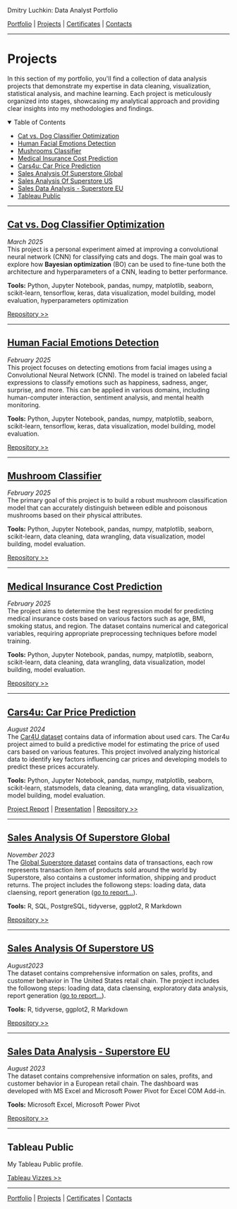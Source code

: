 Dmitry Luchkin: Data Analyst Portfolio

[Portfolio](https://github.com/daluchkin/data-analyst-portfolio) | 
[Projects](https://github.com/daluchkin/data-analyst-portfolio/blob/main/projects.md) | [Certificates](https://github.com/daluchkin/data-analyst-portfolio/blob/main/certificates.md) | [Contacts](https://github.com/daluchkin/data-analyst-portfolio#my_contacts)

---

# Projects

In this section of my portfolio, you'll find a collection of data
analysis projects that demonstrate my expertise in data cleaning,
visualization, statistical analysis, and machine learning. Each project
is meticulously organized into stages, showcasing my analytical approach
and providing clear insights into my methodologies and findings.

<details open>
  <summary>Table of Contents</summary>

  - [Cat vs. Dog Classifier Optimization](#cat-dog-classifier)
  - [Human Facial Emotions Detection](#emotions-detector)
  - [Mushrooms Classifier](#mushroon-classifier)
  - [Medical Insurance Cost Prediction](#medical-insurance-cost)
  - [Cars4u: Car Price Prediction](#car4u-car-price-prediction)
  - [Sales Analysis Of Superstore Global](#sales-analysis-of-superstore-global)
  - [Sales Analysis Of Superstore US](#sales-analysis-of-superstore-us)
  - [Sales Data Analysis - Superstore EU](#sales-data-analysis-superstore-eu)
  - [Tableau Public](#tableau-public)

</details>

---

<a name="cat-dog-classifier"></a>
## [Cat vs. Dog Classifier Optimization](https://github.com/daluchkin/data-analyst-portfolio/tree/main/08_Cat_Dog_Classifier_Optimization)
*March 2025*\
This project is a personal experiment aimed at improving a convolutional neural network (CNN) for classifying cats and dogs. The main goal was to explore how **Bayesian optimization** (BO) can be used to fine-tune both the architecture and hyperparameters of a CNN, leading to better performance.

**Tools:** Python, Jupyter Notebook, pandas, numpy, matplotlib, seaborn, scikit-learn, tensorflow, keras, data visualization, model building, model evaluation, hyperparameters optimization

[Repository >>](https://github.com/daluchkin/cat_dog_classifier_optimization)

---

<a name="emotions-detector"></a>
## [Human Facial Emotions Detection](https://github.com/daluchkin/data-analyst-portfolio/tree/main/07_Human_Facial_Emotions_Detection)
*February 2025*\
This project focuses on detecting emotions from facial images using a Convolutional Neural Network (CNN). The model is trained on labeled facial expressions to classify emotions such as happiness, sadness, anger, surprise, and more. This can be applied in various domains, including human-computer interaction, sentiment analysis, and mental health monitoring.

**Tools:** Python, Jupyter Notebook, pandas, numpy, matplotlib, seaborn, scikit-learn, tensorflow, keras, data visualization, model building, model evaluation.

[Repository >>](https://github.com/daluchkin/human_facial_emotions_detection)

---

<a name="mushroom-classifier"></a>
## [Mushroom Classifier](https://github.com/daluchkin/data-analyst-portfolio/tree/main/06_Mushroom_Classifier)
*February 2025*\
The primary goal of this project is to build a robust mushroom classification model that can accurately distinguish between edible and poisonous mushrooms based on their physical attributes.

**Tools:** Python, Jupyter Notebook, pandas, numpy, matplotlib, seaborn, scikit-learn, data cleaning, data wrangling, data visualization, model building, model evaluation.

[Repository >>](https://github.com/daluchkin/mushrooms_classifier)

---

<a name="medical-insurance-cost"></a>
## [Medical Insurance Cost Prediction](https://github.com/daluchkin/data-analyst-portfolio/tree/main/05_Medical_Insurance_Cost)
*February 2025*\
The project aims to determine the best regression model for predicting medical insurance costs based on various factors such as age, BMI, smoking status, and region. The dataset contains numerical and categorical variables, requiring appropriate preprocessing techniques before model training.

**Tools:** Python, Jupyter Notebook, pandas, numpy, matplotlib, seaborn, scikit-learn, data cleaning, data wrangling, data visualization, model building, model evaluation.

[Repository >>](https://github.com/daluchkin/medical_insurance_cost)

---

<a name="car4u-car-price-prediction"></a>
## [Cars4u: Car Price Prediction](https://github.com/daluchkin/data-analyst-portfolio/blob/main/04_Car4u_car_price_prediction)
*August 2024*\
The [Car4U dataset](https://www.kaggle.com/datasets/sukhmanibedi/cars4u) contains data of information about used cars. The Car4u project aimed to build a predictive model for estimating the price of used cars based on various features. This project involved analyzing historical data to identify key factors influencing car prices and developing models to predict these prices accurately.

**Tools:** Python, Jupyter Notebook, pandas, numpy, matplotlib, seaborn, scikit-learn, statsmodels, data cleaning, data wrangling, data visualization, model building, model evaluation.

[Project Report](https://github.com/daluchkin/car4u_car_price_prediction/blob/main/04_reports/Car4u_Project_Report.pdf) | 
[Presentation](https://github.com/daluchkin/car4u_car_price_prediction/blame/main/04_reports/Car4u_presentation.pdf) | 
[Repository >>](https://github.com/daluchkin/car4u_car_price_prediction)

---

<a name="sales-analysis-of-superstore-global"></a>
## [Sales Analysis Of Superstore Global](https://github.com/daluchkin/data-analyst-portfolio/tree/main/03_Superstore_Global)
*November 2023*\
The [Global Superstore dataset](https://www.kaggle.com/datasets/shekpaul/global-superstore) contains data of transactions, each row represents transaction item of products sold around the world by Superstore, also contains a customer information, shipping and product returns. The project includes the followong steps: loading data, data claensing, report generation ([go to report...](https://daluchkin.github.io/superstore-global-sales-analysis/)).

**Tools:** R, SQL, PostgreSQL, tidyverse, ggplot2, R Markdown

[Repository >>](https://github.com/daluchkin/superstore-global-sales-analysis)

---

<a name="sales-analysis-of-superstore-us"></a>
## [Sales Analysis Of Superstore US](https://github.com/daluchkin/data-analyst-portfolio/tree/main/02_Superstore_US) 
*August2023*\
The dataset contains comprehensive information on sales, profits, and customer behavior in The United States retail chain. The project includes the followong steps: loading data, data claensing, exploratory data analysis, report generation ([go to report...](https://daluchkin.github.io/superstore-us-sales-analysis/)).

**Tools:** R, tidyverse, ggplot2, R Markdown

[Repository >>](https://github.com/daluchkin/superstore-us-sales-analysis)

---

<a name="sales-data-analysis-superstore-eu"></a>
## [Sales Data Analysis - Superstore EU](https://github.com/daluchkin/data-analyst-portfolio/tree/main/01_Superstore_EU)
*August 2023*\
The dataset contains comprehensive information on sales, profits, and customer behavior in a European retail chain. The dashboard was developed with MS Excel and Microsoft Power Pivot for Excel COM Add-in.

**Tools:** Microsoft Excel, Microsoft Power Pivot

[Repository >>](https://github.com/daluchkin/superstore-eu-sales-analysis)

---

<a name="tableau-public"></a>
## Tableau Public

My Tableau Public profile.

[Tableau Vizzes >>](https://public.tableau.com/app/profile/dmitry.luchkin/vizzes)

---

[Portfolio](https://github.com/daluchkin/data-analyst-portfolio) | 
[Projects](https://github.com/daluchkin/data-analyst-portfolio/blob/main/projects.md) | [Certificates](https://github.com/daluchkin/data-analyst-portfolio/blob/main/certificates.md) | [Contacts](https://github.com/daluchkin/data-analyst-portfolio#my_contacts)
